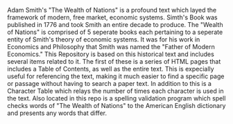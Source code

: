 Adam Smith's "The Wealth of Nations" is a profound text which layed the framework of modern, free market, economic systems. Simth's Book  was published in 1776 and took Smith an entire decade to produce. The "Wealth of Nations" is comprised of 5 seperate books each pertaining to a seperate entity of Smith's theory of economic systems. It was for his work in Economics and Philosophy that Smith was named the "Father of Modern Economics." 
This Repository is based on this historical text and includes several items related to it. The first of these is a series of HTML pages that includes a Table of Contents, as well as the entire text. This is expecially useful for referencing the text, making it much easier to find a specific page or passage without having to search a paper text. In addition to this is a Character Table which relays the number of times each character is used in the text. Also located in this repo is a spelling validation program which spell checks words of "The Wealth of Nations" to the American English dictionary and presents any words that differ. 
